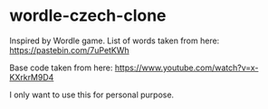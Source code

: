 # wordle-czech-clone
Inspired by Wordle game. List of words taken from here: https://pastebin.com/7uPetKWh

Base code taken from here: https://www.youtube.com/watch?v=x-KXrkrM9D4

I only want to use this for personal purpose.
